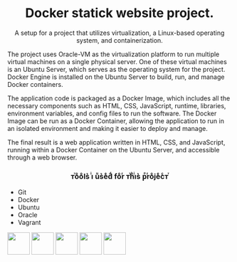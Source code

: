 <h1 align="center">Docker statick website project.</h1>

<p align="center">
A setup for a project that utilizes virtualization, a Linux-based operating system, and containerization.

The project uses Oracle-VM as the virtualization platform to run multiple virtual machines on a single physical server. One of these virtual machines is an Ubuntu Server, which serves as the operating system for the project. Docker Engine is installed on the Ubuntu Server to build, run, and manage Docker containers.

The application code is packaged as a Docker Image, which includes all the necessary components such as HTML, CSS, JavaScript, runtime, libraries, environment variables, and config files to run the software. The Docker Image can be run as a Docker Container, allowing the application to run in an isolated environment and making it easier to deploy and manage.

The final result is a web application written in HTML, CSS, and JavaScript, running within a Docker Container on the Ubuntu Server, and accessible through a web browser.
</p>
<h3 align="center">ᴛⷮoͦoͦls͛ iͥ uͧs͛eͤdͩ foͦrͬ ᴛⷮhͪiͥs͛ рⷬrͬoͦjeͤcͨᴛⷮ</h3>
<div>
         <ul>
                  <li>Git</li>
                   <li>Docker</li>
                   <li>Ubuntu</li>
                   <li>Oracle</li>
                    <li>Vagrant</li>
         </ul>
<img width="50x" height="50px" src="https://cdn.jsdelivr.net/gh/devicons/devicon/icons/git/git-original.svg" />
<img width="50px" height="50px" src="https://cdn.jsdelivr.net/gh/devicons/devicon/icons/docker/docker-original.svg" />
<img width="50px" height="50px" src="https://cdn.jsdelivr.net/gh/devicons/devicon/icons/ubuntu/ubuntu-plain.svg" />
<img width="50px" height="50px"src="https://cdn.jsdelivr.net/gh/devicons/devicon/icons/oracle/oracle-original.svg" />
<img width="50px" height="50px"src="https://cdn.jsdelivr.net/gh/devicons/devicon/icons/vagrant/vagrant-original.svg" />
         

</div>




          
